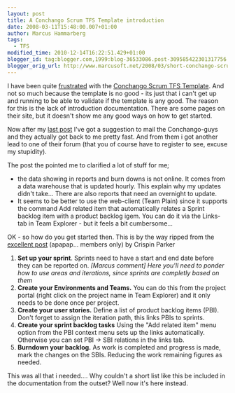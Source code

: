 ```yaml
---
layout: post
title: A Conchango Scrum TFS Template introduction
date: 2008-03-11T15:48:00.007+01:00
author: Marcus Hammarberg
tags:
  - TFS
modified_time: 2010-12-14T16:22:51.429+01:00
blogger_id: tag:blogger.com,1999:blog-36533086.post-309585422301317756
blogger_orig_url: http://www.marcusoft.net/2008/03/short-conchango-scrum-tfs-template.html
---
```


I have been quite
[frustrated](http://marcushammarberg.blogspot.com/2008/03/conchango-burndown-char-not-showing.html)
with the [Conchango Scrum TFS Template](http://scrumforteamsystem.com/).
And not so much because the template is no good - its just that i can't
get up and running to be able to validate if the template is any good.
The reason for this is the lack of introduction documentation. There are
some pages on their site, but it doesn't show me any good ways on how to
get started.

Now after my [last
post](http://marcushammarberg.blogspot.com/2008/03/conchango-burndown-char-not-showing.html)
I've got a suggestion to mail the Conchango-guys and they actually got
back to me pretty fast. And from them i got another lead to one of their
forum (that you of course have to register to see, excuse my
stupidity).

The post the pointed me to clarified a lot of stuff for me;


-   the data showing in reports and burn downs is not online. It comes
    from a data warehouse that is updated hourly. This explain why my
    updates didn't take...
    There are also reports that need an overnight to update.
-   It seems to be better to use the web-client (Team Plain) since it
    supports the command Add related item that automatically relates a
    Sprint backlog item with a product backlog igem. You can do it via
    the Links-tab in Team Explorer - but it feels a bit cumbersome...

OK - so how do you get started then. This is by the way ripped from the
[excellent
post](http://scrumforteamsystem.com/cs/forums/1646/ShowPost.aspx)
(apapap... members only) by Crispin Parker
1.  **Set up your sprint**.
    Sprints need to have a start and end date before they can be
    reported on.
    *\[Marcus comment\]
    Here you'll need to ponder how to use areas and iterations, since
    sprints are completly based on them*
2.  **Create your Environments and Teams.**
    You can do this from the project portal (right click on the project
    name in Team Explorer) and it only needs to be done once per
    project.
3.  **Create your user stories.**
    Define a list of product backlog items (PBI). Don't forget to assign
    the iteration path, this links PBIs to sprints.
4.  **Create your sprint backlog tasks**
    Using the "Add related item" menu option from the PBI context menu
    sets up the links automatically. Otherwise you can set PBI -\> <span
    id="SPELLING_ERROR_0" class="blsp-spelling-error">SBI
    relations in the links tab.
5.  **Burndown your backlog.**
    As work is completed and progress is made, mark the changes on the
    SBIs.
    Reducing the work remaining figures as needed.

This was all that i needed.... Why couldn't a short list like this be
included in the documentation from the outset? Well now it's here
instead.

